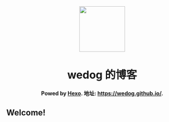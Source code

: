 <div align="center">
    <img width="120px" src="https://avatars2.githubusercontent.com/u/10909078?s=460&v=4"/>
</div>

<h1 align="center">wedog 的博客</h1>
<h4 align="center">Powed by <a href="https://hexo.io/">Hexo</a>. 地址: <a href="https://wedog.github.io/">https://wedog.github.io/</a>.
</h4>

## Welcome!